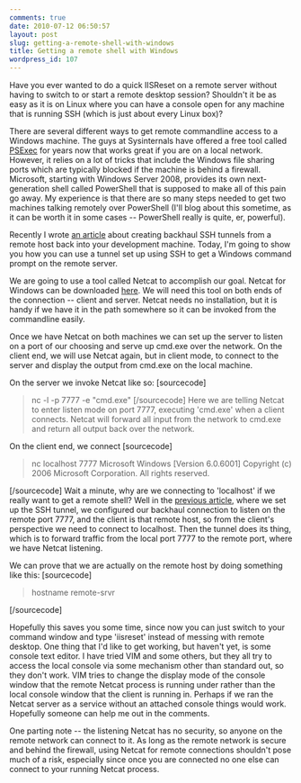 ```yaml
---
comments: true
date: 2010-07-12 06:50:57
layout: post
slug: getting-a-remote-shell-with-windows
title: Getting a remote shell with Windows
wordpress_id: 107
---
```


Have you ever wanted to do a quick IISReset on a remote server without having to switch to or start a remote desktop session? Shouldn't it be as easy as it is on Linux where you can have a console open for any machine that is running SSH (which is just about every Linux box)?

There are several different ways to get remote commandline access to a Windows machine. The guys at Sysinternals have offered a free tool called [PSExec](http://technet.microsoft.com/en-us/sysinternals/bb897553.aspx) for years now that works great if you are on a local network. However, it relies on a lot of tricks that include the Windows file sharing ports which are typically blocked if the machine is behind a firewall. Microsoft, starting with Windows Server 2008, provides its own next-generation shell called PowerShell that is supposed to make all of this pain go away. My experience is that there are so many steps needed to get two machines talking remotely over PowerShell (I'll blog about this sometime, as it can be worth it in some cases -- PowerShell really is quite, er, powerful).

Recently I wrote [an article](http://crmvoyager.wordpress.com/2010/06/29/connecting-to-ms-crm-over-ssh/) about creating backhaul SSH tunnels from a remote host back into your development machine. Today, I'm going to show you how you can use a tunnel set up using SSH to get a Windows command prompt on the remote server.

We are going to use a tool called Netcat to accomplish our goal. Netcat for Windows can be downloaded [here](http://joncraton.org/files/nc111nt.zip). We will need this tool on both ends of the connection -- client and server. Netcat needs no installation, but it is handy if we have it in the path somewhere so it can be invoked from the commandline easily. 

Once we have Netcat on both machines we can set up the server to listen on a port of our choosing and serve up cmd.exe over the network. On the client end, we will use Netcat again, but in client mode, to connect to the server and display the output from cmd.exe on the local machine.

On the server we invoke Netcat like so:
[sourcecode]
> nc -l -p 7777 -e "cmd.exe"
[/sourcecode]
Here we are telling Netcat to enter listen mode on port 7777, executing 'cmd.exe' when a client connects. Netcat will forward all input from the network to cmd.exe and return all output back over the network.

On the client end, we connect 
[sourcecode]
> nc localhost 7777
Microsoft Windows [Version 6.0.6001]
Copyright (c) 2006 Microsoft Corporation.  All rights reserved.
>
[/sourcecode]
Wait a minute, why are we connecting to 'localhost' if we really want to get a remote shell? Well in the [previous article](http://crmvoyager.wordpress.com/2010/06/29/connecting-to-ms-crm-over-ssh/), where we set up the SSH tunnel, we configured our backhaul connection to listen on the remote port 7777, and the client is that remote host, so from the client's perspective we need to connect to localhost. Then the tunnel does its thing, which is to forward traffic from the local port 7777 to the remote port, where we have Netcat listening.

We can prove that we are actually on the remote host by doing something like this:
[sourcecode]
> hostname
remote-srvr
>
[/sourcecode]

Hopefully this saves you some time, since now you can just switch to your command window and type 'iisreset' instead of messing with remote desktop. One thing that I'd like to get working, but haven't yet, is some console text editor. I have tried VIM and some others, but they all try to access the local console via some mechanism other than standard out, so they don't work. VIM tries to change the display mode of the console window that the remote Netcat process is running under rather than the local console window that the client is running in. Perhaps if we ran the Netcat server as a service without an attached console things would work. Hopefully someone can help me out in the comments.

One parting note -- the listening Netcat has no security, so anyone on the remote network can connect to it. As long as the remote network is secure and behind the firewall, using Netcat for remote connections shouldn't pose much of a risk, especially since once you are connected no one else can connect to your running Netcat process.

